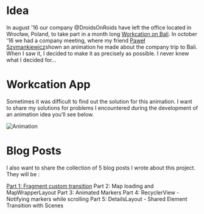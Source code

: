 # Idea
In august '16 our company @DroidsOnRoids have left the office located in Wrocław, Poland, to take part in a month long [Workcation on Bali](https://www.thedroidsonroids.com/bali-workcation).
In october '16 we had a company meeting, where my friend [Paweł Szymankiewicz](https://dribbble.com/pawelszymankiewicz)shown an animation
he made about the company trip to Bali. When I saw it, I decided to make it as precisely as possible. I never knew what I decided for...

# Workcation App

Sometimes it was difficult to find out the solution for this animation. I want to share my solutions for problems I encountered during the development of an animation idea you’ll see below.

![Animation](https://www.thedroidsonroids.com/wp-content/uploads/2017/02/Bali-App-Animation-3-color-2.gif)

# Blog Posts

I also want to share the collection of 5 blog posts I wrote about this project. They will be :

[Part 1: Fragment custom transition](https://www.thedroidsonroids.com/blog/android/workcation-app-part-1-fragments-custom-transition/)
Part 2: Map loading and MapWrapperLayout
Part 3: Animated Markers
Part 4: RecyclerView - Notifying markers while scrolling
Part 5: DetailsLayout - Shared Element Transition with Scenes

